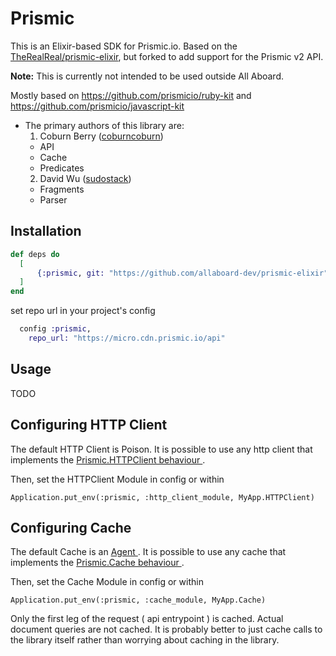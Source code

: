 # Prismic

This is an Elixir-based SDK for Prismic.io. Based on the [TheRealReal/prismic-elixir](https://travis-ci.org/TheRealReal/prismic-elixir), but
forked to add support for the Prismic v2 API.

**Note:** This is currently not intended to be used outside All Aboard.

Mostly based on https://github.com/prismicio/ruby-kit and https://github.com/prismicio/javascript-kit

- The primary authors of this library are:
  1. Coburn Berry ([coburncoburn](https://github.com/coburncoburn))
  - API
  - Cache
  - Predicates
  2. David Wu ([sudostack](https://github.com/sudostack))
  - Fragments
  - Parser

## Installation

```elixir
def deps do
  [
      {:prismic, git: "https://github.com/allaboard-dev/prismic-elixir", branch: "main"}
  ]
end
```

set repo url in your project's config

```elixir
  config :prismic,
    repo_url: "https://micro.cdn.prismic.io/api"
```

## Usage

TODO

## Configuring HTTP Client

The default HTTP Client is Poison. It is possible to use any http client that implements the [ Prismic.HTTPClient behaviour ](https://github.com/therealreal/prismic-elixir/blob/master/lib/http_client.ex#L1).

Then, set the HTTPClient Module in config or within

```
Application.put_env(:prismic, :http_client_module, MyApp.HTTPClient)
```

## Configuring Cache

The default Cache is an [ Agent ](https://github.com/therealreal/prismic-elixir/blob/master/lib/cache.ex#L23). It is possible to use any cache that implements the [ Prismic.Cache behaviour ](https://github.com/therealreal/prismic-elixir/blob/master/lib/cache.ex#L1).

Then, set the Cache Module in config or within

```
Application.put_env(:prismic, :cache_module, MyApp.Cache)
```

Only the first leg of the request ( api entrypoint ) is cached. Actual document queries are not cached. It is probably better to just cache calls to the library itself rather than worrying about caching in the library.
